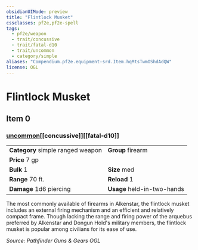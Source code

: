 ```yaml
---
obsidianUIMode: preview
title: "Flintlock Musket"
cssclasses: pf2e,pf2e-spell
tags:
  - pf2e/weapon
  - trait/concussive
  - trait/fatal-d10
  - trait/uncommon
  - category/simple
aliases: "Compendium.pf2e.equipment-srd.Item.hqMtsTwmOShdAdQW"
license: OGL
---
```

# Flintlock Musket
## Item 0
### [uncommon](uncommon "Uncommon Rarity Trait")[[concussive]][[fatal-d10]]

|  |  |
| -- | -- |
| **Category** simple ranged weapon | **Group** firearm |
| **Price** 7 gp |  |
| **Bulk** 1 | **Size** med |
|**Range** 70 ft.| **Reload** 1|
| **Damage** 1d6 piercing  | **Usage** held-in-two-hands |



The most commonly available of firearms in Alkenstar, the flintlock musket includes an external firing mechanism and an efficient and relatively compact frame. Though lacking the range and firing power of the arquebus preferred by Alkenstar and Dongun Hold's military members, the flintlock musket is popular among civilians for its ease of use.

*Source: Pathfinder Guns & Gears*
*OGL*